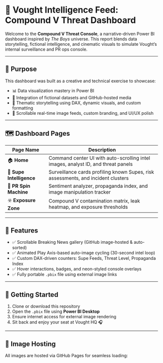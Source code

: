 # 🧠 Vought Intelligence Feed: Compound V Threat Dashboard

Welcome to the **Compound V Threat Console**, a narrative-driven Power BI dashboard inspired by *The Boys* universe. This report blends data storytelling, fictional intelligence, and cinematic visuals to simulate Vought’s internal surveillance and PR ops console.

---

## 🎯 Purpose

This dashboard was built as a creative and technical exercise to showcase:

- 📊 Data visualization mastery in Power BI
- 🧬 Integration of fictional datasets and GitHub-hosted media
- 🧠 Thematic storytelling using DAX, dynamic visuals, and custom formatting
- 🧱 Scrollable real-time image feeds, custom branding, and UI/UX polish

---

## 🗺️ Dashboard Pages

| Page Name                     | Description                                                                 |
|------------------------------|-----------------------------------------------------------------------------|
| 🏠 **Home**                   | Command center UI with auto-scrolling intel images, analyst ID, and threat panels |
| 🧠 **Supe Intelligence**      | Surveillance cards profiling known Supes, risk assessments, and incident clusters |
| 📢 **PR Spin Machine**        | Sentiment analyzer, propaganda index, and image manipulation tracker |
| ☣️ **Exposure Zone**          | Compound V contamination matrix, leak heatmap, and exposure thresholds |

---

## 📸 Features

- ✅ Scrollable Breaking News gallery (GitHub image-hosted & auto-sorted)
- ✅ Animated Play Axis-based auto-image cycling (30-second intel loop)
- ✅ Custom DAX-driven counters: Supe Feeds, Threat Level, Propaganda Index
- ✅ Hover interactions, badges, and neon-styled console overlays
- ✅ Fully portable `.pbix` file using external image links

---

## 🚀 Getting Started

1. Clone or download this repository
2. Open the `.pbix` file using **Power BI Desktop**
3. Ensure internet access for external image rendering
4. Sit back and enjoy your seat at Vought HQ 🎧

---

## 🔗 Image Hosting

All images are hosted via GitHub Pages for seamless loading:
